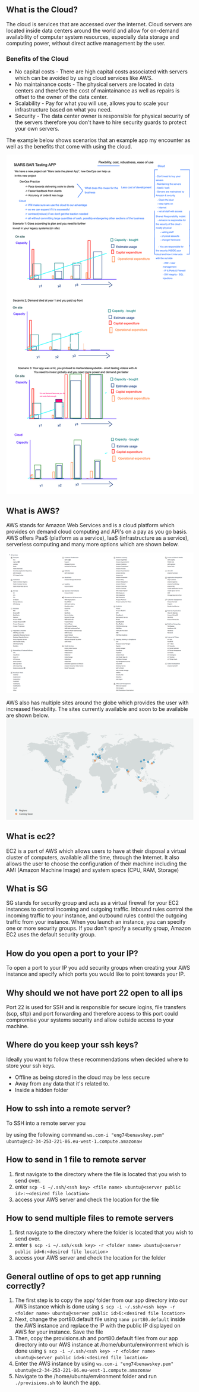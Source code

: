 ## What is the Cloud?
The cloud is services that are accessed over the internet. Cloud servers are located inside data centers around the world and allow for on-demand availability of computer system resources, 
especially data storage and computing power, without direct active management by the user.

### Benefits of the Cloud
- No capital costs - There are high capital costs associated with servers which can be avoided by using cloud services like AWS.
- No maintainance costs - The physical servers are located in data centers and therefore the cost of maintainance as well as repairs is offset to the owner of the data center.
- Scalability - Pay for what you will use, allows you to scale your infrastructure based on what you need.
- Security - The data center owner is responsible for physical security of the servers therefore you don't have to hire security guards to protect your own servers.


The example below shows scenarios that an example app my encounter as well as the benefits that come with using the cloud.

![](/images/mars_app.png)

## What is AWS?
AWS stands for Amazon Web Services and is a cloud platform which provides on demand cloud computing and API's on a pay as you go basis. AWS offers PaaS (platform as a service), IaaS (infrastructure as a service), serverless computing and many more options which are shown below.


![](/images/aws_services.png)

AWS also has multiple sites around the globe which provides the user with increased flexability. The sites currently available and soon to be available are shown below.
![](/images/aws_locations.png)
## What is ec2?
EC2 is a part of AWS which allows users to have at their disposal a virtual cluster of computers, available all the time, through the Internet. It also allows the user to choose the configuration of their machine including the AMI (Amazon Machine Image) and system specs (CPU, RAM, Storage)

## What is SG
SG stands for security group and acts as a virtual firewall for your EC2 instances to control incoming and outgoing traffic. Inbound rules control the incoming traffic to your instance, and outbound rules control the outgoing traffic from your instance. When you launch an instance, you can specify one or more security groups. If you don't specify a security group, Amazon EC2 uses the default security group.

## How do you open a port to your IP?
To open a port to your IP you add security groups when creating your AWS instance and specify which ports you would like to point towards your IP.


## Why should we not have port 22 open to all ips
Port 22 is used for SSH and is responsible for secure logins, file transfers (scp, sftp) and port forwarding and therefore access to this port could compromise your systems security and allow outside access to your machine.


## Where do you keep your ssh keys?
Ideally you want to follow these recommendations when decided where to store your ssh keys.
- Offline as being stored in the cloud may be less secure
- Away from any data that it's related to.
- Inside a hidden folder

## How to ssh into a remote server?
To SSH into a remote server you 

 by using the following command 
 `ws.com-i "eng74benawskey.pem" ubuntu@ec2-34-253-221-86.eu-west-1.compute.amazonaw`

## How to send in 1 file to remote server
1) first navigate to the directory where the file is located that you wish to send over.
2) enter `scp -i ~/.ssh/<ssh key> <file name> ubuntu@<server public id>:~<desired file location>`
3) access your AWS server and check the location for the file

## How to send multiple files to remote servers
1) first navigate to the directory where the folder is located that you wish to send over.
2) enter `$ scp -i ~/.ssh/<ssh key> -r <folder name> ubuntu@<server public id>6:<desired file location>`
3) access your AWS server and check the location for the folder

## General outline of ops to get app running correctly?
1) The first step is to copy the app/ folder from our app directory into our AWS instance which is done using 
`$ scp -i ~/.ssh/<ssh key> -r <folder name> ubuntu@<server public id>6:<desired file location>`
2) Next, change the port80.default file using `nano port80.default` inside the AWS instance and replace the IP with the public IP displayed on AWS for your instance. Save the file
3) Then, copy the provisions.sh and port80.default files from our app directory into our AWS instance at  /home/ubuntu/environment which is done using 
`$ scp -i ~/.ssh/<ssh key> -r <folder name> ubuntu@<server public id>6:<desired file location>`
4) Enter the AWS instance by using `ws.com-i "eng74benawskey.pem" ubuntu@ec2-34-253-221-86.eu-west-1.compute.amazonaw`
5) Navigate to the /home/ubuntu/environment folder and run `./provisions.sh` to launch the app.
